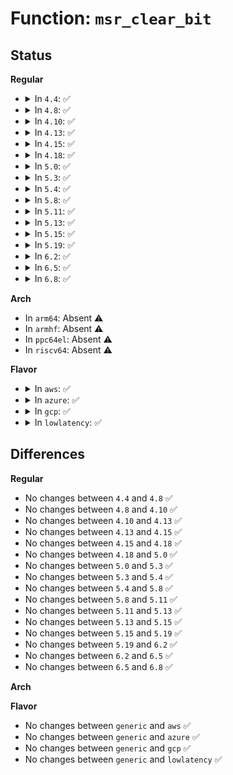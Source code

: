 # Function: <code>msr_clear_bit</code>

## Status
<b>Regular</b>
<ul>
<li>
<details>
<summary>In <code>4.4</code>: ✅</summary>

```c
int msr_clear_bit(u32 msr, u8 bit);
```

**Collision:** Unique Global

**Inline:** No

**Transformation:** False

**Instances:**

```
In arch/x86/lib/msr.c (ffffffff8141bb70)
Location: arch/x86/lib/msr.c:107
Inline: False
Direct callers:
  - arch/x86/kernel/cpu/intel.c:early_init_intel
  - arch/x86/kernel/cpu/amd.c:init_amd
  - arch/x86/kernel/cpu/mcheck/mce.c:mcheck_cpu_init
  - arch/x86/kernel/cpu/mcheck/mce.c:mcheck_cpu_init
  - arch/x86/kernel/cpu/mcheck/mce.c:mcheck_cpu_init
  - arch/x86/kernel/cpu/mcheck/mce.c:mcheck_cpu_init
```
**Symbols:**

```
ffffffff8141bb70-ffffffff8141bc0b: msr_clear_bit (STB_GLOBAL)
```
</details>
</li>
<li>
<details>
<summary>In <code>4.8</code>: ✅</summary>

```c
int msr_clear_bit(u32 msr, u8 bit);
```

**Collision:** Unique Global

**Inline:** No

**Transformation:** False

**Instances:**

```
In arch/x86/lib/msr.c (ffffffff814640c0)
Location: arch/x86/lib/msr.c:110
Inline: False
Direct callers:
  - arch/x86/kernel/cpu/intel.c:early_init_intel
  - arch/x86/kernel/cpu/amd.c:init_amd
  - arch/x86/kernel/cpu/mcheck/mce.c:mcheck_cpu_init
  - arch/x86/kernel/cpu/mcheck/mce.c:mcheck_cpu_init
  - arch/x86/kernel/cpu/mcheck/mce.c:mcheck_cpu_init
  - arch/x86/kernel/cpu/mcheck/mce.c:mcheck_cpu_init
```
**Symbols:**

```
ffffffff814640c0-ffffffff8146415b: msr_clear_bit (STB_GLOBAL)
```
</details>
</li>
<li>
<details>
<summary>In <code>4.10</code>: ✅</summary>

```c
int msr_clear_bit(u32 msr, u8 bit);
```

**Collision:** Unique Global

**Inline:** No

**Transformation:** False

**Instances:**

```
In arch/x86/lib/msr.c (ffffffff81483360)
Location: arch/x86/lib/msr.c:110
Inline: False
Direct callers:
  - arch/x86/kernel/cpu/intel.c:init_intel
  - arch/x86/kernel/cpu/intel.c:early_init_intel
  - arch/x86/kernel/cpu/amd.c:init_amd
  - arch/x86/kernel/cpu/mcheck/mce.c:mcheck_cpu_init
  - arch/x86/kernel/cpu/mcheck/mce.c:mcheck_cpu_init
  - arch/x86/kernel/cpu/mcheck/mce.c:mcheck_cpu_init
  - arch/x86/kernel/cpu/mcheck/mce.c:mcheck_cpu_init
```
**Symbols:**

```
ffffffff81483360-ffffffff814833fb: msr_clear_bit (STB_GLOBAL)
```
</details>
</li>
<li>
<details>
<summary>In <code>4.13</code>: ✅</summary>

```c
int msr_clear_bit(u32 msr, u8 bit);
```

**Collision:** Unique Global

**Inline:** No

**Transformation:** False

**Instances:**

```
In arch/x86/lib/msr.c (ffffffff8148caa0)
Location: arch/x86/lib/msr.c:110
Inline: False
Direct callers:
  - arch/x86/kernel/cpu/intel.c:early_init_intel
  - arch/x86/kernel/cpu/amd.c:init_amd
  - arch/x86/kernel/cpu/mcheck/mce.c:mcheck_cpu_init
  - arch/x86/kernel/cpu/mcheck/mce.c:mcheck_cpu_init
  - arch/x86/kernel/cpu/mcheck/mce.c:mcheck_cpu_init
  - arch/x86/kernel/cpu/mcheck/mce.c:mcheck_cpu_init
```
**Symbols:**

```
ffffffff8148caa0-ffffffff8148cb3b: msr_clear_bit (STB_GLOBAL)
```
</details>
</li>
<li>
<details>
<summary>In <code>4.15</code>: ✅</summary>

```c
int msr_clear_bit(u32 msr, u8 bit);
```

**Collision:** Unique Global

**Inline:** No

**Transformation:** False

**Instances:**

```
In arch/x86/lib/msr.c (ffffffff814c8b80)
Location: arch/x86/lib/msr.c:111
Inline: False
Direct callers:
  - arch/x86/kernel/cpu/intel.c:early_init_intel
  - arch/x86/kernel/cpu/amd.c:init_amd
  - arch/x86/kernel/cpu/mcheck/mce.c:mcheck_cpu_init
  - arch/x86/kernel/cpu/mcheck/mce.c:mcheck_cpu_init
  - arch/x86/kernel/cpu/mcheck/mce.c:mcheck_cpu_init
  - arch/x86/kernel/cpu/mcheck/mce.c:mcheck_cpu_init
```
**Symbols:**

```
ffffffff814c8b80-ffffffff814c8c0b: msr_clear_bit (STB_GLOBAL)
```
</details>
</li>
<li>
<details>
<summary>In <code>4.18</code>: ✅</summary>

```c
int msr_clear_bit(u32 msr, u8 bit);
```

**Collision:** Unique Global

**Inline:** No

**Transformation:** False

**Instances:**

```
In arch/x86/lib/msr.c (ffffffff814f9b10)
Location: arch/x86/lib/msr.c:111
Inline: False
Direct callers:
  - arch/x86/kernel/cpu/intel.c:early_init_intel
  - arch/x86/kernel/cpu/amd.c:init_amd
  - arch/x86/kernel/cpu/mcheck/mce.c:mcheck_cpu_init
  - arch/x86/kernel/cpu/mcheck/mce.c:mcheck_cpu_init
  - arch/x86/kernel/cpu/mcheck/mce.c:mcheck_cpu_init
  - arch/x86/kernel/cpu/mcheck/mce.c:mcheck_cpu_init
```
**Symbols:**

```
ffffffff814f9b10-ffffffff814f9b9b: msr_clear_bit (STB_GLOBAL)
```
</details>
</li>
<li>
<details>
<summary>In <code>5.0</code>: ✅</summary>

```c
int msr_clear_bit(u32 msr, u8 bit);
```

**Collision:** Unique Global

**Inline:** No

**Transformation:** False

**Instances:**

```
In arch/x86/lib/msr.c (ffffffff8150e3b0)
Location: arch/x86/lib/msr.c:111
Inline: False
Direct callers:
  - arch/x86/kernel/cpu/intel.c:early_init_intel
  - arch/x86/kernel/cpu/amd.c:init_amd
  - arch/x86/kernel/cpu/mce/core.c:mcheck_cpu_init
  - arch/x86/kernel/cpu/mce/core.c:mcheck_cpu_init
  - arch/x86/kernel/cpu/mce/core.c:mcheck_cpu_init
  - arch/x86/kernel/cpu/mce/core.c:mcheck_cpu_init
```
**Symbols:**

```
ffffffff8150e3b0-ffffffff8150e43b: msr_clear_bit (STB_GLOBAL)
```
</details>
</li>
<li>
<details>
<summary>In <code>5.3</code>: ✅</summary>

```c
int msr_clear_bit(u32 msr, u8 bit);
```

**Collision:** Unique Global

**Inline:** No

**Transformation:** False

**Instances:**

```
In arch/x86/lib/msr.c (ffffffff8153ca20)
Location: arch/x86/lib/msr.c:111
Inline: False
Direct callers:
  - arch/x86/kernel/cpu/intel.c:early_init_intel
  - arch/x86/kernel/cpu/amd.c:init_amd
  - arch/x86/kernel/cpu/mce/amd.c:disable_err_thresholding
  - arch/x86/kernel/cpu/mce/amd.c:disable_err_thresholding
  - arch/x86/kernel/cpu/mce/amd.c:disable_err_thresholding
  - arch/x86/kernel/cpu/mce/amd.c:disable_err_thresholding
```
**Symbols:**

```
ffffffff8153ca20-ffffffff8153caab: msr_clear_bit (STB_GLOBAL)
```
</details>
</li>
<li>
<details>
<summary>In <code>5.4</code>: ✅</summary>

```c
int msr_clear_bit(u32 msr, u8 bit);
```

**Collision:** Unique Global

**Inline:** No

**Transformation:** False

**Instances:**

```
In arch/x86/lib/msr.c (ffffffff8155d830)
Location: arch/x86/lib/msr.c:111
Inline: False
Direct callers:
  - arch/x86/kernel/cpu/intel.c:early_init_intel
  - arch/x86/kernel/cpu/amd.c:init_amd
  - arch/x86/kernel/cpu/mce/amd.c:disable_err_thresholding
  - arch/x86/kernel/cpu/mce/amd.c:disable_err_thresholding
  - arch/x86/kernel/cpu/mce/amd.c:disable_err_thresholding
  - arch/x86/kernel/cpu/mce/amd.c:disable_err_thresholding
```
**Symbols:**

```
ffffffff8155d830-ffffffff8155d8bb: msr_clear_bit (STB_GLOBAL)
```
</details>
</li>
<li>
<details>
<summary>In <code>5.8</code>: ✅</summary>

```c
int msr_clear_bit(u32 msr, u8 bit);
```

**Collision:** Unique Global

**Inline:** No

**Transformation:** False

**Instances:**

```
In arch/x86/lib/msr.c (ffffffff815e72b0)
Location: arch/x86/lib/msr.c:111
Inline: False
Direct callers:
  - arch/x86/events/intel/core.c:intel_pmu_cpu_starting
  - arch/x86/kernel/cpu/intel.c:early_init_intel
  - arch/x86/kernel/cpu/amd.c:init_amd
  - arch/x86/kernel/cpu/mce/amd.c:mce_amd_feature_init
  - arch/x86/kernel/cpu/mce/amd.c:mce_amd_feature_init
  - arch/x86/kernel/cpu/mce/amd.c:mce_amd_feature_init
  - arch/x86/kernel/cpu/mce/amd.c:mce_amd_feature_init
```
**Symbols:**

```
ffffffff815e72b0-ffffffff815e7334: msr_clear_bit (STB_GLOBAL)
```
</details>
</li>
<li>
<details>
<summary>In <code>5.11</code>: ✅</summary>

```c
int msr_clear_bit(u32 msr, u8 bit);
```

**Collision:** Unique Global

**Inline:** No

**Transformation:** False

**Instances:**

```
In arch/x86/lib/msr.c (ffffffff8160c4c0)
Location: arch/x86/lib/msr.c:111
Inline: False
Direct callers:
  - arch/x86/events/intel/core.c:intel_pmu_cpu_starting
  - arch/x86/kernel/cpu/intel.c:early_init_intel
  - arch/x86/kernel/cpu/amd.c:init_amd
  - arch/x86/kernel/cpu/mce/amd.c:mce_amd_feature_init
  - arch/x86/kernel/cpu/mce/amd.c:mce_amd_feature_init
  - arch/x86/kernel/cpu/mce/amd.c:mce_amd_feature_init
  - arch/x86/kernel/cpu/mce/amd.c:mce_amd_feature_init
```
**Symbols:**

```
ffffffff8160c4c0-ffffffff8160c544: msr_clear_bit (STB_GLOBAL)
```
</details>
</li>
<li>
<details>
<summary>In <code>5.13</code>: ✅</summary>

```c
int msr_clear_bit(u32 msr, u8 bit);
```

**Collision:** Unique Global

**Inline:** No

**Transformation:** False

**Instances:**

```
In arch/x86/lib/msr.c (ffffffff815ef760)
Location: arch/x86/lib/msr.c:111
Inline: False
Direct callers:
  - arch/x86/events/intel/core.c:intel_pmu_cpu_starting
  - arch/x86/kernel/cpu/intel.c:early_init_intel
  - arch/x86/kernel/cpu/amd.c:init_amd
  - arch/x86/kernel/cpu/mce/amd.c:mce_amd_feature_init
  - arch/x86/kernel/cpu/mce/amd.c:mce_amd_feature_init
  - arch/x86/kernel/cpu/mce/amd.c:mce_amd_feature_init
  - arch/x86/kernel/cpu/mce/amd.c:mce_amd_feature_init
```
**Symbols:**

```
ffffffff815ef760-ffffffff815ef7e4: msr_clear_bit (STB_GLOBAL)
```
</details>
</li>
<li>
<details>
<summary>In <code>5.15</code>: ✅</summary>

```c
int msr_clear_bit(u32 msr, u8 bit);
```

**Collision:** Unique Global

**Inline:** No

**Transformation:** False

**Instances:**

```
In arch/x86/lib/msr.c (ffffffff8165c870)
Location: arch/x86/lib/msr.c:111
Inline: False
Direct callers:
  - arch/x86/events/intel/core.c:intel_pmu_cpu_starting
  - arch/x86/kernel/cpu/intel.c:early_init_intel
  - arch/x86/kernel/cpu/amd.c:init_amd
  - arch/x86/kernel/cpu/mce/amd.c:mce_amd_feature_init
  - arch/x86/kernel/cpu/mce/amd.c:mce_amd_feature_init
  - arch/x86/kernel/cpu/mce/amd.c:mce_amd_feature_init
  - arch/x86/kernel/cpu/mce/amd.c:mce_amd_feature_init
```
**Symbols:**

```
ffffffff8165c870-ffffffff8165c8f4: msr_clear_bit (STB_GLOBAL)
```
</details>
</li>
<li>
<details>
<summary>In <code>5.19</code>: ✅</summary>

```c
int msr_clear_bit(u32 msr, u8 bit);
```

**Collision:** Unique Global

**Inline:** No

**Transformation:** False

**Instances:**

```
In arch/x86/lib/msr.c (ffffffff81775a50)
Location: arch/x86/lib/msr.c:111
Inline: False
Direct callers:
  - arch/x86/events/intel/core.c:intel_pmu_cpu_starting
  - arch/x86/kernel/cpu/intel.c:early_init_intel
  - arch/x86/kernel/cpu/amd.c:init_amd
  - arch/x86/kernel/cpu/mce/amd.c:mce_amd_feature_init
  - arch/x86/kernel/cpu/mce/amd.c:mce_amd_feature_init
  - arch/x86/kernel/cpu/mce/amd.c:mce_amd_feature_init
  - arch/x86/kernel/cpu/mce/amd.c:mce_amd_feature_init
```
**Symbols:**

```
ffffffff81775a50-ffffffff81775afd: msr_clear_bit (STB_GLOBAL)
```
</details>
</li>
<li>
<details>
<summary>In <code>6.2</code>: ✅</summary>

```c
int msr_clear_bit(u32 msr, u8 bit);
```

**Collision:** Unique Global

**Inline:** No

**Transformation:** False

**Instances:**

```
In arch/x86/lib/msr.c (ffffffff818a6730)
Location: arch/x86/lib/msr.c:111
Inline: False
Direct callers:
  - arch/x86/events/intel/core.c:intel_pmu_cpu_starting
  - arch/x86/kernel/cpu/intel.c:early_init_intel
  - arch/x86/kernel/cpu/amd.c:init_amd
  - arch/x86/kernel/cpu/mce/amd.c:mce_amd_feature_init
  - arch/x86/kernel/cpu/mce/amd.c:mce_amd_feature_init
  - arch/x86/kernel/cpu/mce/amd.c:mce_amd_feature_init
  - arch/x86/kernel/cpu/mce/amd.c:mce_amd_feature_init
```
**Symbols:**

```
ffffffff818a6730-ffffffff818a67dd: msr_clear_bit (STB_GLOBAL)
```
</details>
</li>
<li>
<details>
<summary>In <code>6.5</code>: ✅</summary>

```c
int msr_clear_bit(u32 msr, u8 bit);
```

**Collision:** Unique Global

**Inline:** No

**Transformation:** False

**Instances:**

```
In arch/x86/lib/msr.c (ffffffff818e95a0)
Location: arch/x86/lib/msr.c:117
Inline: False
Direct callers:
  - arch/x86/events/intel/core.c:intel_pmu_cpu_starting
  - arch/x86/kernel/cpu/intel.c:early_init_intel
  - arch/x86/kernel/cpu/amd.c:init_amd
  - arch/x86/kernel/cpu/mce/amd.c:mce_amd_feature_init
  - arch/x86/kernel/cpu/mce/amd.c:mce_amd_feature_init
  - arch/x86/kernel/cpu/mce/amd.c:mce_amd_feature_init
  - arch/x86/kernel/cpu/mce/amd.c:mce_amd_feature_init
```
**Symbols:**

```
ffffffff818e95a0-ffffffff818e964d: msr_clear_bit (STB_GLOBAL)
```
</details>
</li>
<li>
<details>
<summary>In <code>6.8</code>: ✅</summary>

```c
int msr_clear_bit(u32 msr, u8 bit);
```

**Collision:** Unique Global

**Inline:** No

**Transformation:** False

**Instances:**

```
In arch/x86/lib/msr.c (ffffffff81930a40)
Location: arch/x86/lib/msr.c:117
Inline: False
Direct callers:
  - arch/x86/events/intel/core.c:intel_pmu_cpu_starting
  - arch/x86/kernel/cpu/intel.c:early_init_intel
  - arch/x86/kernel/cpu/amd.c:init_amd
  - arch/x86/kernel/cpu/mce/amd.c:mce_amd_feature_init
  - arch/x86/kernel/cpu/mce/amd.c:mce_amd_feature_init
  - arch/x86/kernel/cpu/mce/amd.c:mce_amd_feature_init
  - arch/x86/kernel/cpu/mce/amd.c:mce_amd_feature_init
```
**Symbols:**

```
ffffffff81930a40-ffffffff81930aed: msr_clear_bit (STB_GLOBAL)
```
</details>
</li>
</ul>
<b>Arch</b>
<ul>
<li>
In <code>arm64</code>: Absent ⚠️
</li>
<li>
In <code>armhf</code>: Absent ⚠️
</li>
<li>
In <code>ppc64el</code>: Absent ⚠️
</li>
<li>
In <code>riscv64</code>: Absent ⚠️
</li>
</ul>
<b>Flavor</b>
<ul>
<li>
<details>
<summary>In <code>aws</code>: ✅</summary>

```c
int msr_clear_bit(u32 msr, u8 bit);
```

**Collision:** Unique Global

**Inline:** No

**Transformation:** False

**Instances:**

```
In arch/x86/lib/msr.c (ffffffff81555e20)
Location: arch/x86/lib/msr.c:111
Inline: False
Direct callers:
  - arch/x86/kernel/cpu/intel.c:early_init_intel
  - arch/x86/kernel/cpu/amd.c:init_amd
  - arch/x86/kernel/cpu/mce/amd.c:disable_err_thresholding
  - arch/x86/kernel/cpu/mce/amd.c:disable_err_thresholding
  - arch/x86/kernel/cpu/mce/amd.c:disable_err_thresholding
  - arch/x86/kernel/cpu/mce/amd.c:disable_err_thresholding
```
**Symbols:**

```
ffffffff81555e20-ffffffff81555eab: msr_clear_bit (STB_GLOBAL)
```
</details>
</li>
<li>
<details>
<summary>In <code>azure</code>: ✅</summary>

```c
int msr_clear_bit(u32 msr, u8 bit);
```

**Collision:** Unique Global

**Inline:** No

**Transformation:** False

**Instances:**

```
In arch/x86/lib/msr.c (ffffffff81546240)
Location: arch/x86/lib/msr.c:111
Inline: False
Direct callers:
  - arch/x86/kernel/cpu/intel.c:early_init_intel
  - arch/x86/kernel/cpu/amd.c:init_amd
  - arch/x86/kernel/cpu/mce/amd.c:disable_err_thresholding
  - arch/x86/kernel/cpu/mce/amd.c:disable_err_thresholding
  - arch/x86/kernel/cpu/mce/amd.c:disable_err_thresholding
  - arch/x86/kernel/cpu/mce/amd.c:disable_err_thresholding
```
**Symbols:**

```
ffffffff81546240-ffffffff81546378: msr_clear_bit (STB_GLOBAL)
```
</details>
</li>
<li>
<details>
<summary>In <code>gcp</code>: ✅</summary>

```c
int msr_clear_bit(u32 msr, u8 bit);
```

**Collision:** Unique Global

**Inline:** No

**Transformation:** False

**Instances:**

```
In arch/x86/lib/msr.c (ffffffff81551b60)
Location: arch/x86/lib/msr.c:111
Inline: False
Direct callers:
  - arch/x86/kernel/cpu/intel.c:early_init_intel
  - arch/x86/kernel/cpu/amd.c:init_amd
  - arch/x86/kernel/cpu/mce/amd.c:disable_err_thresholding
  - arch/x86/kernel/cpu/mce/amd.c:disable_err_thresholding
  - arch/x86/kernel/cpu/mce/amd.c:disable_err_thresholding
  - arch/x86/kernel/cpu/mce/amd.c:disable_err_thresholding
```
**Symbols:**

```
ffffffff81551b60-ffffffff81551beb: msr_clear_bit (STB_GLOBAL)
```
</details>
</li>
<li>
<details>
<summary>In <code>lowlatency</code>: ✅</summary>

```c
int msr_clear_bit(u32 msr, u8 bit);
```

**Collision:** Unique Global

**Inline:** No

**Transformation:** False

**Instances:**

```
In arch/x86/lib/msr.c (ffffffff8156b9f0)
Location: arch/x86/lib/msr.c:111
Inline: False
Direct callers:
  - arch/x86/kernel/cpu/intel.c:early_init_intel
  - arch/x86/kernel/cpu/amd.c:init_amd
  - arch/x86/kernel/cpu/mce/amd.c:disable_err_thresholding
  - arch/x86/kernel/cpu/mce/amd.c:disable_err_thresholding
  - arch/x86/kernel/cpu/mce/amd.c:disable_err_thresholding
  - arch/x86/kernel/cpu/mce/amd.c:disable_err_thresholding
```
**Symbols:**

```
ffffffff8156b9f0-ffffffff8156ba7b: msr_clear_bit (STB_GLOBAL)
```
</details>
</li>
</ul>

## Differences
<b>Regular</b>
<ul>
<li>
No changes between <code>4.4</code> and <code>4.8</code> ✅
</li>
<li>
No changes between <code>4.8</code> and <code>4.10</code> ✅
</li>
<li>
No changes between <code>4.10</code> and <code>4.13</code> ✅
</li>
<li>
No changes between <code>4.13</code> and <code>4.15</code> ✅
</li>
<li>
No changes between <code>4.15</code> and <code>4.18</code> ✅
</li>
<li>
No changes between <code>4.18</code> and <code>5.0</code> ✅
</li>
<li>
No changes between <code>5.0</code> and <code>5.3</code> ✅
</li>
<li>
No changes between <code>5.3</code> and <code>5.4</code> ✅
</li>
<li>
No changes between <code>5.4</code> and <code>5.8</code> ✅
</li>
<li>
No changes between <code>5.8</code> and <code>5.11</code> ✅
</li>
<li>
No changes between <code>5.11</code> and <code>5.13</code> ✅
</li>
<li>
No changes between <code>5.13</code> and <code>5.15</code> ✅
</li>
<li>
No changes between <code>5.15</code> and <code>5.19</code> ✅
</li>
<li>
No changes between <code>5.19</code> and <code>6.2</code> ✅
</li>
<li>
No changes between <code>6.2</code> and <code>6.5</code> ✅
</li>
<li>
No changes between <code>6.5</code> and <code>6.8</code> ✅
</li>
</ul>
<b>Arch</b>
<ul>
</ul>
<b>Flavor</b>
<ul>
<li>
No changes between <code>generic</code> and <code>aws</code> ✅
</li>
<li>
No changes between <code>generic</code> and <code>azure</code> ✅
</li>
<li>
No changes between <code>generic</code> and <code>gcp</code> ✅
</li>
<li>
No changes between <code>generic</code> and <code>lowlatency</code> ✅
</li>
</ul>
